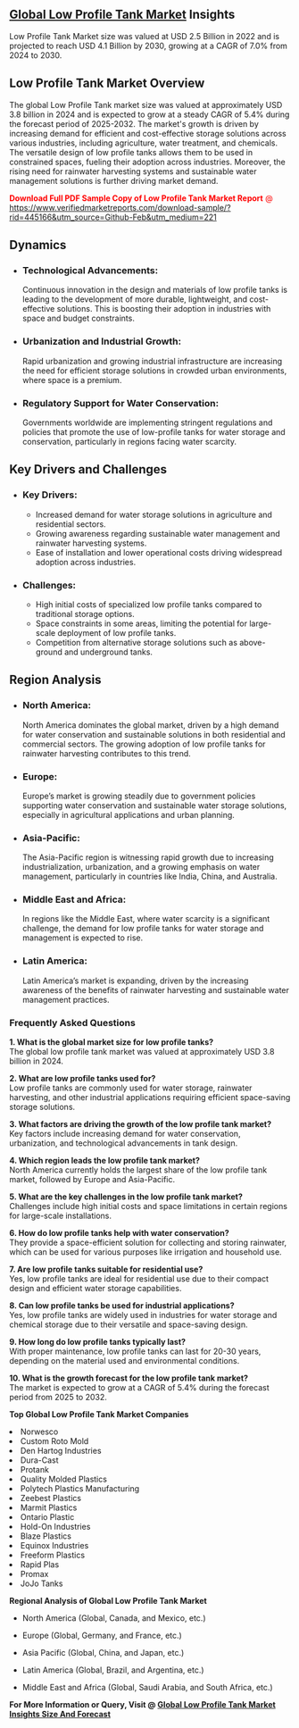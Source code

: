 <h2><a href="https://www.verifiedmarketreports.com/download-sample/?rid=445166&amp;utm_source=Github&amp;utm_medium=221" target="_blank">Global Low Profile Tank Market</a> Insights</h2><p>Low Profile Tank Market size was valued at USD 2.5 Billion in 2022 and is projected to reach USD 4.1 Billion by 2030, growing at a CAGR of 7.0% from 2024 to 2030.</p><p><h2>Low Profile Tank Market Overview</h2> <p>The global Low Profile Tank market size was valued at approximately USD 3.8 billion in 2024 and is expected to grow at a steady CAGR of 5.4% during the forecast period of 2025-2032. The market's growth is driven by increasing demand for efficient and cost-effective storage solutions across various industries, including agriculture, water treatment, and chemicals. The versatile design of low profile tanks allows them to be used in constrained spaces, fueling their adoption across industries. Moreover, the rising need for rainwater harvesting systems and sustainable water management solutions is further driving market demand.</p> <p><p><span class=""><span style="color: #ff0000;"><strong>Download Full PDF Sample Copy of Low Profile Tank Market Report</strong> @ </span><a href="https://www.verifiedmarketreports.com/download-sample/?rid=445166&amp;utm_source=Github-Feb&amp;utm_medium=221" target="_blank">https://www.verifiedmarketreports.com/download-sample/?rid=445166&amp;utm_source=Github-Feb&amp;utm_medium=221</a></span></p></p> <h2>Dynamics</h2> <ul> <li><h3>Technological Advancements:</h3> Continuous innovation in the design and materials of low profile tanks is leading to the development of more durable, lightweight, and cost-effective solutions. This is boosting their adoption in industries with space and budget constraints.</li> <li><h3>Urbanization and Industrial Growth:</h3> Rapid urbanization and growing industrial infrastructure are increasing the need for efficient storage solutions in crowded urban environments, where space is a premium.</li> <li><h3>Regulatory Support for Water Conservation:</h3> Governments worldwide are implementing stringent regulations and policies that promote the use of low-profile tanks for water storage and conservation, particularly in regions facing water scarcity.</li> </ul> <h2>Key Drivers and Challenges</h2> <ul> <li><h3>Key Drivers:</h3> <ul> <li>Increased demand for water storage solutions in agriculture and residential sectors.</li> <li>Growing awareness regarding sustainable water management and rainwater harvesting systems.</li> <li>Ease of installation and lower operational costs driving widespread adoption across industries.</li> </ul> </li> <li><h3>Challenges:</h3> <ul> <li>High initial costs of specialized low profile tanks compared to traditional storage options.</li> <li>Space constraints in some areas, limiting the potential for large-scale deployment of low profile tanks.</li> <li>Competition from alternative storage solutions such as above-ground and underground tanks.</li> </ul> </li> </ul> <h2>Region Analysis</h2> <ul> <li><h3>North America:</h3> North America dominates the global market, driven by a high demand for water conservation and sustainable solutions in both residential and commercial sectors. The growing adoption of low profile tanks for rainwater harvesting contributes to this trend.</li> <li><h3>Europe:</h3> Europe’s market is growing steadily due to government policies supporting water conservation and sustainable water storage solutions, especially in agricultural applications and urban planning.</li> <li><h3>Asia-Pacific:</h3> The Asia-Pacific region is witnessing rapid growth due to increasing industrialization, urbanization, and a growing emphasis on water management, particularly in countries like India, China, and Australia.</li> <li><h3>Middle East and Africa:</h3> In regions like the Middle East, where water scarcity is a significant challenge, the demand for low profile tanks for water storage and management is expected to rise.</li> <li><h3>Latin America:</h3> Latin America’s market is expanding, driven by the increasing awareness of the benefits of rainwater harvesting and sustainable water management practices.</li> </ul> <h3>Frequently Asked Questions</h3> <p><strong>1. What is the global market size for low profile tanks?</strong><br> The global low profile tank market was valued at approximately USD 3.8 billion in 2024.</p> <p><strong>2. What are low profile tanks used for?</strong><br> Low profile tanks are commonly used for water storage, rainwater harvesting, and other industrial applications requiring efficient space-saving storage solutions.</p> <p><strong>3. What factors are driving the growth of the low profile tank market?</strong><br> Key factors include increasing demand for water conservation, urbanization, and technological advancements in tank design.</p> <p><strong>4. Which region leads the low profile tank market?</strong><br> North America currently holds the largest share of the low profile tank market, followed by Europe and Asia-Pacific.</p> <p><strong>5. What are the key challenges in the low profile tank market?</strong><br> Challenges include high initial costs and space limitations in certain regions for large-scale installations.</p> <p><strong>6. How do low profile tanks help with water conservation?</strong><br> They provide a space-efficient solution for collecting and storing rainwater, which can be used for various purposes like irrigation and household use.</p> <p><strong>7. Are low profile tanks suitable for residential use?</strong><br> Yes, low profile tanks are ideal for residential use due to their compact design and efficient water storage capabilities.</p> <p><strong>8. Can low profile tanks be used for industrial applications?</strong><br> Yes, low profile tanks are widely used in industries for water storage and chemical storage due to their versatile and space-saving design.</p> <p><strong>9. How long do low profile tanks typically last?</strong><br> With proper maintenance, low profile tanks can last for 20-30 years, depending on the material used and environmental conditions.</p> <p><strong>10. What is the growth forecast for the low profile tank market?</strong><br> The market is expected to grow at a CAGR of 5.4% during the forecast period from 2025 to 2032.</p> </p><p><strong>Top Global Low Profile Tank Market Companies</strong></p><div data-test-id=""><p><li>Norwesco</li><li> Custom Roto Mold</li><li> Den Hartog Industries</li><li> Dura-Cast</li><li> Protank</li><li> Quality Molded Plastics</li><li> Polytech Plastics Manufacturing</li><li> Zeebest Plastics</li><li> Marmit Plastics</li><li> Ontario Plastic</li><li> Hold-On Industries</li><li> Blaze Plastics</li><li> Equinox Industries</li><li> Freeform Plastics</li><li> Rapid Plas</li><li> Promax</li><li> JoJo Tanks</li></p><div><strong>Regional Analysis of&nbsp;Global Low Profile Tank Market</strong></div><ul><li dir="ltr"><p dir="ltr">North America&nbsp;(Global, Canada, and Mexico, etc.)</p></li><li dir="ltr"><p dir="ltr">Europe (Global, Germany, and France, etc.)</p></li><li dir="ltr"><p dir="ltr">Asia Pacific&nbsp;(Global, China, and Japan, etc.)</p></li><li dir="ltr"><p dir="ltr">Latin America&nbsp;(Global, Brazil, and Argentina, etc.)</p></li><li dir="ltr">Middle East and Africa&nbsp;(Global, Saudi Arabia, and South Africa, etc.)</li></ul><p><strong>For More Information or Query, Visit @&nbsp;</strong><strong><a href="https://www.verifiedmarketreports.com/product/low-profile-tank-market/?utm_source=Github&amp;utm_medium=221" target="_blank">Global Low Profile Tank Market Insights Size And Forecast</a></strong></p></div>
